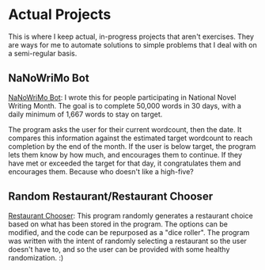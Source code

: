 # Actual Projects
 
This is where I keep actual, in-progress projects that aren't exercises. They are ways for me to automate solutions to simple problems that I deal with on a semi-regular basis.

## NaNoWriMo Bot
[NaNoWriMo Bot](https://github.com/powershellfish/Actual-Projects/blob/main/NaNoWriMo.py):
I wrote this for people participating in National Novel Writing Month. The goal is to complete 50,000 words in 30 days, with a daily minimum of 1,667 words to stay on target. 

The program asks the user for their current wordcount, then the date. It compares this information against the estimated target wordcount to reach completion by the end of the month. If the user is below target, the program lets them know by how much, and encourages them to continue. If they have met or exceeded the target for that day, it congratulates them and encourages them. Because who doesn't like a high-five?

## Random Restaurant/Restaurant Chooser
[Restaurant Chooser](https://github.com/powershellfish/Actual-Projects/blob/main/random_restaurant.py): 
This program randomly generates a restaurant choice based on what has been stored in the program. The options can be modified, and the code can be repurposed as a "dice roller". The program was written with the intent of randomly selecting a restaurant so the user doesn't have to, and so the user can be provided with some healthy randomization. :)
